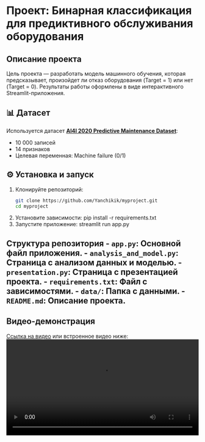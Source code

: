 # Проект: Бинарная классификация для предиктивного обслуживания оборудования

## Описание проекта
Цель проекта — разработать модель машинного обучения, которая предсказывает, произойдет ли отказ оборудования (Target = 1) или нет (Target = 0). Результаты работы оформлены в виде интерактивного Streamlit-приложения.

## 📊 Датасет
Используется датасет **[AI4I 2020 Predictive Maintenance Dataset](https://archive.ics.uci.edu/dataset/601/predictive+maintenance+data)**:
- 10 000 записей
- 14 признаков
- Целевая переменная: Machine failure (0/1)

## ⚙️ Установка и запуск
1. Клонируйте репозиторий:
   ```bash
   git clone https://github.com/Yanchikik/myproject.git
   cd myproject
2. Установите зависимости: 
   pip install -r requirements.txt 
3. Запустите приложение: 
   streamlit run app.py 
## Структура репозитория - `app.py`: Основной файл приложения. - `analysis_and_model.py`: Страница с анализом данных и моделью. - `presentation.py`: Страница с презентацией проекта. - `requirements.txt`: Файл с зависимостями. - `data/`: Папка с данными. - `README.md`: Описание проекта. 
## Видео-демонстрация 
[Ссылка на видео](video/demo.mp4) или встроенное видео ниже: 
<video src="video/demo.mp4" controls width="100%"></video> 